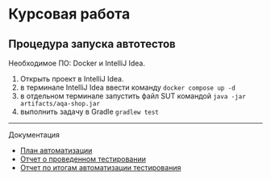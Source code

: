 # Курсовая работа

## Процедура запуска автотестов

Необходимое ПО: Docker и IntelliJ Idea.

1. Открыть проект в IntelliJ Idea.
2. в терминале IntelliJ Idea ввести команду `docker compose up -d`
3. в отдельном терминале запустить файл SUT командой `java -jar artifacts/aqa-shop.jar`
4. выполнить задачу в Gradle `gradlew test`
---

Документация

* [План автоматизации](documentation/TestPlan.md)
* [Отчет о проведенном тестировании](documentation/Report.md)
* [Отчет по итогам автоматизации тестирования](documentation/Summary.md)